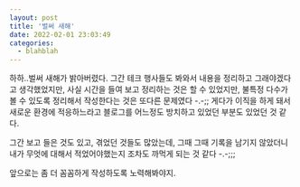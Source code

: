 ```yaml
---
layout: post
title: '벌써 새해'
date: 2022-02-01 23:03:49
categories:
  - blahblah
---
```


하하..벌써 새해가 밝아버렸다. 그간 테크 행사들도 봐와서 내용을 정리하고 그래야겠다고 생각했었지만, 사실 시간을 들여 보고 정리하는 것은 할 수 있었지만, 불특정 다수가 볼 수 있도록 정리해서 작성한다는 것은 또다른 문제였다 -.-;; 게다가 이직을 하게 돼서 새로운 환경에 적응하느라고 블로그를 어느정도 방치하고 있었던 부분도 있었던 것 같다.

그간 보고 들은 것도 있고, 겪었던 것들도 많았는데, 그때 그때 기록을 남기지 않았더니 내가 무엇에 대해서 적었어야했는지 조차도 까먹게 되는 것 같다 -.-;;;

앞으로는 좀 더 꼼꼼하게 작성하도록 노력해봐야지.
